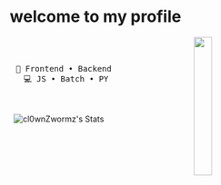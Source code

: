   <h1 align="center"> welcome to my profile </h1>
<div align="center">
<img src="https://is1-ssl.mzstatic.com/image/thumb/Features124/v4/e9/5e/93/e95e932c-4067-2c1f-bcba-156e13f27a9c/U0RULU1TLVdXLUxpbF9VemlfVmVydF92MDctQURBTV9JRD0xNTAyNzA3MzgwLnBuZw.png/2048x2732ss.jpg" width="25%" align="right" />

<br><br>
<pre>
   💼 Frontend • Backend 
   💻 JS • Batch • PY
</pre>
<br><br>
    ![cl0wnZwormz's Stats](https://github-readme-stats.vercel.app/api?username=cl0wnZwormz&theme=tokyonight&show_icons=true&hide_border=true&count_private=true)


</div>
